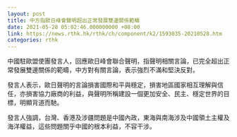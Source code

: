 ```yaml
---
layout: post
title: 中方指歐日峰會聲明超出正常發展雙邊關係範疇　
date: 2021-05-28 05:02:46.000000000 +08:00
link: https://news.rthk.hk/rthk/ch/component/k2/1593035-20210528.htm
categories: rthk
---
```


中國駐歐盟使團發言人，回應歐日峰會聯合聲明，指聲明相關言論，已完全超出正常發展雙邊關係的範疇，中方對有關言論，表示強烈不滿和堅決反對。

發言人表示，歐日聲明的言論損害國際和平與穩定，損害地區國家相互理解與信任，亦損害協力廠商的利益，與聲明所稱建設一個更加安全、民主、穩定世界的目標，明顯背道而馳。

發言人強調，台灣、香港及涉疆問題是中國內政，東海與南海涉及中國領土主權及海洋權益，這些問題關乎中國的根本利益，不容干涉。
